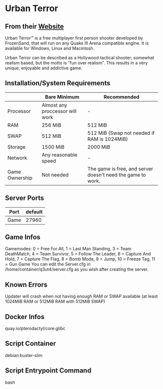 # Urban Terror

## From their [Website](https://www.urbanterror.info/downloads/)

Urban Terror™ is a free multiplayer first person shooter developed by FrozenSand, that will run on any Quake III Arena compatible engine. It is available for Windows, Linux and Macintosh.

Urban Terror can be described as a Hollywood tactical shooter; somewhat realism based, but the motto is "fun over realism". This results in a very unique, enjoyable and addictive game.

## Installation/System Requirements
|  | Bare Minimum | Recommended |
|---------|---------|---------|
| Processor | Almost any proccessor will work | - |
| RAM | 256 MiB | 512 MiB |
| SWAP| 512 MiB | 512 MiB (Swap not needed if RAM is 1024MiB)|
| Storage | 1500 MiB | 2000 MiB |
| Network | Any reasonable speed |- |
| Game Ownership | Not needed | The game is free, and server doesn't need the game to work. |   

## Server Ports

| Port    | default |
|---------|---------|
| Game    | 27960   |


## Game Infos
Gamemodes: 0 = Free For All, 1 = Last Man Standing, 3 = Team DeathMatch, 4 = Team Survivor, 5 = Follow The Leader, 6 = Capture And Hold, 7 = Capture The Flag, 8 = Bomb Mode, 9 = Jump, 10 = Freeze Tag, 11 = Gun Game
You can edit the Server.cfg in /home/container/q3ut4/server.cfg as you wish after creating the server. 

## Known Errors
Updater will crash when not having enough RAM or SWAP available (at least 1024MiB RAM or 512MiB RAM with 512MiB SWAP)

## Docker Infos
quay.io/pterodactyl/core:glibc

## Script Container
debian:buster-slim

## Script Entrypoint Command
bash
